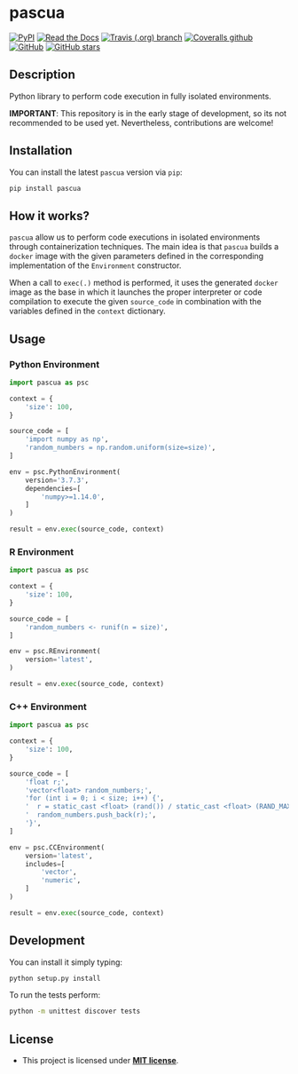# pascua

[![PyPI](https://img.shields.io/pypi/v/pascua.svg)](https://pypi.org/project/pascua)
[![Read the Docs](https://img.shields.io/readthedocs/pascua.svg)](https://pascua.readthedocs.io/)
[![Travis (.org) branch](https://img.shields.io/travis/garciparedes/pascua/master.svg)](https://travis-ci.org/garciparedes/pascua/branches)
[![Coveralls github](https://img.shields.io/coveralls/github/garciparedes/pascua.svg)](https://coveralls.io/github/garciparedes/pascua)
[![GitHub](https://img.shields.io/github/license/garciparedes/pascua.svg)](https://github.com/garciparedes/pascua/blob/master/LICENSE)
[![GitHub stars](https://img.shields.io/github/stars/garciparedes/pascua.svg)](https://github.com/garciparedes/pascua)

## Description 

Python library to perform code execution in fully isolated environments.

**IMPORTANT**: This repository is in the early stage of development, so its not recommended to be used yet. Nevertheless, contributions are welcome!


## Installation

You can install the latest ``pascua`` version via ``pip``:

```bash
pip install pascua
```

## How it works?

`pascua` allow us to perform code executions in isolated environments through containerization techniques. The main idea is that `pascua` builds a `docker` image with the given parameters defined in the corresponding implementation of the `Environment` constructor. 

When a call to `exec(.)` method is performed, it uses the generated `docker` image as the base in which it launches the proper interpreter or code compilation to execute the given `source_code` in combination with the variables defined in the `context` dictionary.

## Usage

### Python Environment

```python
import pascua as psc

context = {
    'size': 100,
}

source_code = [
    'import numpy as np',
    'random_numbers = np.random.uniform(size=size)',
]

env = psc.PythonEnvironment(
    version='3.7.3', 
    dependencies=[
        'numpy>=1.14.0',
    ]
)

result = env.exec(source_code, context)
```

### R Environment

```python
import pascua as psc

context = {
    'size': 100,
}

source_code = [
    'random_numbers <- runif(n = size)',
]

env = psc.REnvironment(
    version='latest',
)

result = env.exec(source_code, context)
```

### C++ Environment

```python
import pascua as psc

context = {
    'size': 100,
}

source_code = [
    'float r;',
    'vector<float> random_numbers;',
    'for (int i = 0; i < size; i++) {',
    '  r = static_cast <float> (rand()) / static_cast <float> (RAND_MAX);',
    '  random_numbers.push_back(r);',
    '}',
]

env = psc.CCEnvironment(
    version='latest',
    includes=[
        'vector',
        'numeric',
    ]
)

result = env.exec(source_code, context)
```


## Development

You can install it simply typing:

```bash
python setup.py install
```

To run the tests perform:

```bash
python -m unittest discover tests
```

## License

- This project is licensed under **[MIT license](http://opensource.org/licenses/mit-license.php)**.

